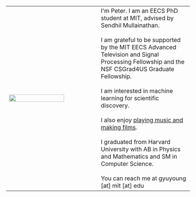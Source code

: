 ---
---

<table rules=none>
  <tr>
    <td style='width: 50%'>
        <img src="/images/about/baby.jpg" style='width: 80%'>
    </td>
    <td style='width: 50%'>
        I'm Peter. I am an EECS PhD student at MIT,
        advised by Sendhil Mullainathan. <br><br>
        I am grateful to be supported by the
        MIT EECS Advanced Television and Signal Processing Fellowship
        and the NSF CSGrad4US Graduate Fellowship. <br><br>
        I am interested in machine learning for scientific discovery. <br><br>
        I also enjoy <a href="https://www.youtube.com/channel/UCYSBM54glGczLVWIQHzHmHw">playing music and making films</a>. <br><br>
        I graduated from Harvard University with AB in Physics and Mathematics and SM in Computer Science. <br><br>
        You can reach me at gyuyoung [at] mit [at] edu
    </td>
  </tr>
 </table> 
